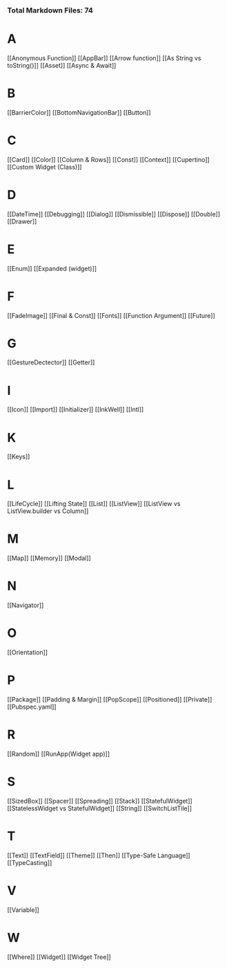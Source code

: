 ### Total Markdown Files: 74 ###

# A
[[Anonymous Function]]
[[AppBar]]
[[Arrow function]]
[[As String vs toString()]]
[[Asset]]
[[Async & Await]]

# B
[[BarrierColor]]
[[BottomNavigationBar]]
[[Button]]

# C
[[Card]]
[[Color]]
[[Column & Rows]]
[[Const]]
[[Context]]
[[Cupertino]]
[[Custom Widget (Class)]]

# D
[[DateTime]]
[[Debugging]]
[[Dialog]]
[[Dismissible]]
[[Dispose]]
[[Double]]
[[Drawer]]

# E
[[Enum]]
[[Expanded (widget)]]

# F
[[FadeImage]]
[[Final & Const]]
[[Fonts]]
[[Function Argument]]
[[Future]]

# G
[[GestureDectector]]
[[Getter]]

# I
[[Icon]]
[[Import]]
[[Initializer]]
[[InkWell]]
[[Intl]]

# K
[[Keys]]

# L
[[LifeCycle]]
[[Lifting State]]
[[List]]
[[ListView]]
[[ListView vs ListView.builder vs Column]]

# M
[[Map]]
[[Memory]]
[[Modal]]

# N
[[Navigator]]

# O
[[Orientation]]

# P
[[Package]]
[[Padding & Margin]]
[[PopScope]]
[[Positioned]]
[[Private]]
[[Pubspec.yaml]]

# R
[[Random]]
[[RunApp(Widget app)]]

# S
[[SizedBox]]
[[Spacer]]
[[Spreading]]
[[Stack]]
[[StatefulWidget]]
[[StatelessWidget vs StatefulWidget]]
[[String]]
[[SwitchListTile]]

# T
[[Text]]
[[TextField]]
[[Theme]]
[[Then]]
[[Type-Safe Language]]
[[TypeCasting]]

# V
[[Variable]]

# W
[[Where]]
[[Widget]]
[[Widget Tree]]

